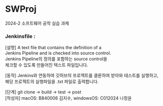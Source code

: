 # SWProj
2024-2 소프트웨어 공학 실습 과제



### Jenkinsfile :

[설명]
A text file that contains the definition of a \
Jenkins Pipeline and is checked into source control.\
Jenkins Pipeline의 정의를 포함하는 source control을 \
체크할 수 있도록 만들어진 텍스트 파일입니다.

[동작]
Jenkins와 연동하여 깃허브의 프로젝트를 클론하여 받아와 테스트를 실행하고, 해당 프로젝트의 실행파일을 .txt 파일로 출력합니다.

[단계] git clone -> build -> test -> post \
[작성자] macOS: B840006 김지수, windowsOS: C012024 나정윤

